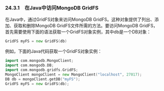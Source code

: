 ### 24.3.1　在Java中访问MongoDB GridFS

在Java中，通过GridFS对象来访问MongoDB GridFS。这种对象提供了列出、添加、获取和删除MongoDB GridFS文件所需的方法。要访问MongoDB GridFS，首先需要使用下面的语法获取一个GridFS对象实例，其中db是一个DB对象：

```go
GridFS myFS = new GridFS(db)
```

例如，下面的Java代码获取一个GridFS对象实例：

```go
import com.mongodb.MongoClient;
import com.mongodb.DB;
import com.mongodb.gridfs.GridFS;
MongoClient mongoClient = new MongoClient("localhost", 27017);
DB db = mongoClient.getDB("myFS");
GridFS myFS = new GridFS(db);
```

